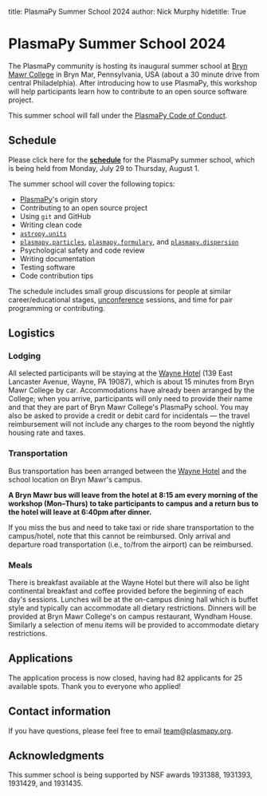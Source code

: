title: PlasmaPy Summer School 2024
author: Nick Murphy
hidetitle: True

[Bryn Mawr College]: https://www.brynmawr.edu/about-college/visit-guide/maps-directions
[PlasmaPy]: https://docs.plasmapy.org
[**schedule**]: https://docs.google.com/spreadsheets/d/1avWQ2Lb1zc9v71E5oUrCVlY1UwFLWiD4U_vHdzQDFog/edit?usp=sharing
[unconference]: https://en.wikipedia.org/wiki/Unconference
[PlasmaPy Code of Conduct]: https://docs.plasmapy.org/en/latest/CODE_OF_CONDUCT.html

# PlasmaPy Summer School 2024

The PlasmaPy community is hosting its inaugural summer school at [Bryn
Mawr College] in Bryn Mar, Pennsylvania, USA (about a 30 minute drive
from central Philadelphia). After introducing how to use PlasmaPy, this
workshop will help participants learn how to contribute to an open
source software project.

This summer school will fall under the [PlasmaPy Code of Conduct].

## Schedule

Please click here for the [**schedule**] for the PlasmaPy summer school,
which is being held from Monday, July 29 to Thursday, August 1.

The summer school will cover the following topics:

- [PlasmaPy]'s origin story
- Contributing to an open source project
- Using `git` and GitHub
- Writing clean code
- [`astropy.units`](https://docs.astropy.org/en/stable/units)
- [`plasmapy.particles`](https://docs.plasmapy.org/en/stable/particles/index.html), [`plasmapy.formulary`](https://docs.plasmapy.org/en/stable/formulary/index.html), and [`plasmapy.dispersion`](https://docs.plasmapy.org/en/latest/dispersion/index.html)
- Psychological safety and code review
- Writing documentation
- Testing software
- Code contribution tips

The schedule includes small group discussions for people at similar
career/educational stages, [unconference] sessions, and time for pair
programming or contributing.

## Logistics

### Lodging

[Wayne Hotel]: https://waynehotel.com/directions/

All selected participants will be staying at the [Wayne Hotel] (139 East
Lancaster Avenue, Wayne, PA 19087), which is about 15 minutes from Bryn
Mawr College by car. Accommodations have already been arranged by the
College; when you arrive, participants will only need to provide their
name and that they are part of Bryn Mawr College's PlasmaPy school. You
may also be asked to provide a credit or debit card for incidentals —
the travel reimbursement will not include any charges to the room beyond
the nightly housing rate and taxes.

### Transportation

Bus transportation has been arranged between the [Wayne Hotel] and the
school location on Bryn Mawr's campus.

**A Bryn Mawr bus will leave from the hotel at 8:15 am every morning of
the workshop (Mon–Thurs) to take participants to campus and a return bus
to the hotel will leave at 6:40pm after dinner.**

If you miss the bus and need to take taxi or ride share transportation
to the campus/hotel, note that this cannot be reimbursed. Only arrival
and departure road transportation (i.e., to/from the airport) can be
reimbursed.

### Meals

There is breakfast available at the Wayne Hotel but there will also be
light continental breakfast and coffee provided before the beginning of
each day's sessions. Lunches will be at the on-campus dining hall which
is buffet style and typically can accommodate all dietary restrictions.
Dinners will be provided at Bryn Mawr College's on campus restaurant,
Wyndham House. Similarly a selection of menu items will be provided to
accommodate dietary restrictions.

## Applications

The application process is now closed, having had 82 applicants for 25
available spots. Thank you to everyone who applied!

## Contact information

If you have questions, please feel free to email <team@plasmapy.org>.

## Acknowledgments

This summer school is being supported by NSF awards 1931388, 1931393,
1931429, and 1931435.
